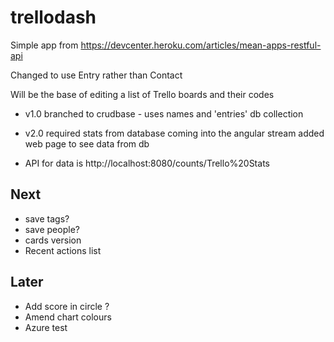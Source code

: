 # trellodash

Simple app from 
https://devcenter.heroku.com/articles/mean-apps-restful-api

Changed to use Entry rather than Contact

Will be the base of editing a list of Trello boards and their codes

- v1.0 branched to crudbase - uses names and 'entries' db collection
- v2.0 required stats from database coming into the angular stream
    added web page to see data from db

- API for data is http://localhost:8080/counts/Trello%20Stats


## Next 
- save tags?
- save people? 
- cards version
- Recent actions list

## Later
- Add score in circle ?
- Amend chart colours
- Azure test
